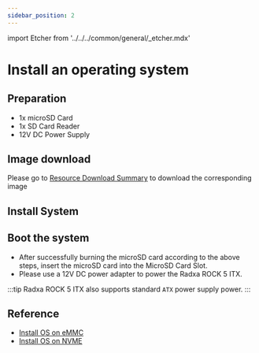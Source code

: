 ```yaml
---
sidebar_position: 2
---
```


import Etcher from '../../../common/general/\_etcher.mdx'

# Install an operating system

## Preparation

- 1x microSD Card
- 1x SD Card Reader
- 12V DC Power Supply

## Image download

Please go to [Resource Download Summary](../getting-started/download) to download the corresponding image

## Install System

<Etcher model="rock5itx" />

## Boot the system

- After successfully burning the microSD card according to the above steps, insert the microSD card into the MicroSD Card Slot.
- Please use a 12V DC power adapter to power the Radxa ROCK 5 ITX.

:::tip
Radxa ROCK 5 ITX also supports standard `ATX` power supply power.
:::

## Reference

* [Install OS on eMMC](../low-level-dev/install-os-on-emmc)
* [Install OS on NVME](../low-level-dev/install-os-on-nvme)
